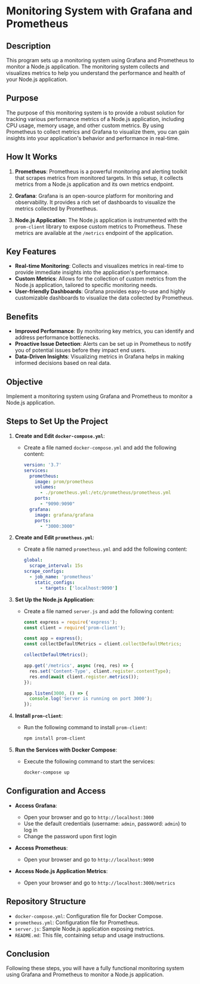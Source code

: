 # Monitoring System with Grafana and Prometheus

## Description
This program sets up a monitoring system using Grafana and Prometheus to monitor a Node.js application. The monitoring system collects and visualizes metrics to help you understand the performance and health of your Node.js application.

## Purpose
The purpose of this monitoring system is to provide a robust solution for tracking various performance metrics of a Node.js application, including CPU usage, memory usage, and other custom metrics. By using Prometheus to collect metrics and Grafana to visualize them, you can gain insights into your application's behavior and performance in real-time.

## How It Works
1. **Prometheus**: Prometheus is a powerful monitoring and alerting toolkit that scrapes metrics from monitored targets. In this setup, it collects metrics from a Node.js application and its own metrics endpoint.
   
2. **Grafana**: Grafana is an open-source platform for monitoring and observability. It provides a rich set of dashboards to visualize the metrics collected by Prometheus.

3. **Node.js Application**: The Node.js application is instrumented with the `prom-client` library to expose custom metrics to Prometheus. These metrics are available at the `/metrics` endpoint of the application.

## Key Features
- **Real-time Monitoring**: Collects and visualizes metrics in real-time to provide immediate insights into the application's performance.
- **Custom Metrics**: Allows for the collection of custom metrics from the Node.js application, tailored to specific monitoring needs.
- **User-friendly Dashboards**: Grafana provides easy-to-use and highly customizable dashboards to visualize the data collected by Prometheus.

## Benefits
- **Improved Performance**: By monitoring key metrics, you can identify and address performance bottlenecks.
- **Proactive Issue Detection**: Alerts can be set up in Prometheus to notify you of potential issues before they impact end users.
- **Data-Driven Insights**: Visualizing metrics in Grafana helps in making informed decisions based on real data.

## Objective
Implement a monitoring system using Grafana and Prometheus to monitor a Node.js application.

## Steps to Set Up the Project

1. **Create and Edit `docker-compose.yml`**:
   - Create a file named `docker-compose.yml` and add the following content:
     ```yaml
     version: '3.7'
     services:
       prometheus:
         image: prom/prometheus
         volumes:
           - ./prometheus.yml:/etc/prometheus/prometheus.yml
         ports:
           - "9090:9090"
       grafana:
         image: grafana/grafana
         ports:
           - "3000:3000"
     ```

2. **Create and Edit `prometheus.yml`**:
   - Create a file named `prometheus.yml` and add the following content:
     ```yaml
     global:
       scrape_interval: 15s
     scrape_configs:
       - job_name: 'prometheus'
         static_configs:
           - targets: ['localhost:9090']
     ```

3. **Set Up the Node.js Application**:
   - Create a file named `server.js` and add the following content:
     ```javascript
     const express = require('express');
     const client = require('prom-client');

     const app = express();
     const collectDefaultMetrics = client.collectDefaultMetrics;

     collectDefaultMetrics();

     app.get('/metrics', async (req, res) => {
       res.set('Content-Type', client.register.contentType);
       res.end(await client.register.metrics());
     });

     app.listen(3000, () => {
       console.log('Server is running on port 3000');
     });
     ```

4. **Install `prom-client`**:
   - Run the following command to install `prom-client`:
     ```sh
     npm install prom-client
     ```

5. **Run the Services with Docker Compose**:
   - Execute the following command to start the services:
     ```sh
     docker-compose up
     ```

## Configuration and Access

- **Access Grafana**:
  - Open your browser and go to `http://localhost:3000`
  - Use the default credentials (username: `admin`, password: `admin`) to log in
  - Change the password upon first login

- **Access Prometheus**:
  - Open your browser and go to `http://localhost:9090`

- **Access Node.js Application Metrics**:
  - Open your browser and go to `http://localhost:3000/metrics`

## Repository Structure
- `docker-compose.yml`: Configuration file for Docker Compose.
- `prometheus.yml`: Configuration file for Prometheus.
- `server.js`: Sample Node.js application exposing metrics.
- `README.md`: This file, containing setup and usage instructions.

## Conclusion
Following these steps, you will have a fully functional monitoring system using Grafana and Prometheus to monitor a Node.js application.
